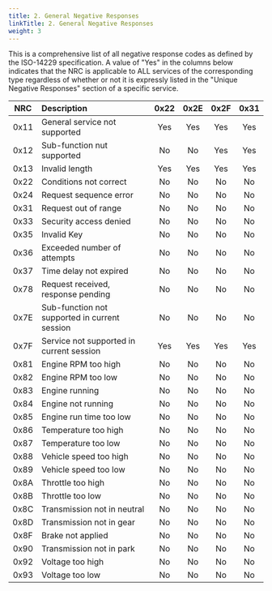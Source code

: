 ```yaml
---
title: 2. General Negative Responses
linkTitle: 2. General Negative Responses
weight: 3
---
```


This is a comprehensive list of all negative response codes as defined by the ISO-14229 specification.  A value of "Yes"
in the columns below indicates that the NRC is applicable to ALL services of the corresponding type regardless of
whether or not it is expressly listed in the "Unique Negative Responses" section of a specific service.

| NRC  | Description                                   | 0x22 | 0x2E | 0x2F | 0x31 |
|:----:|:--------------------------------------------- |:----:|:----:|:----:|:----:|
| 0x11 | General service not supported                 | Yes  | Yes  | Yes  | Yes  |
| 0x12 | Sub-function nut supported                    | No   | No   | Yes  | Yes  |
| 0x13 | Invalid length                                | Yes  | Yes  | Yes  | Yes  |
| 0x22 | Conditions not correct                        | No   | No   | No   | No   |
| 0x24 | Request sequence error                        | No   | No   | No   | No   |
| 0x31 | Request out of range                          | No   | No   | No   | No   |
| 0x33 | Security access denied                        | No   | No   | No   | No   |
| 0x35 | Invalid Key                                   | No   | No   | No   | No   |
| 0x36 | Exceeded number of attempts                   | No   | No   | No   | No   |
| 0x37 | Time delay not expired                        | No   | No   | No   | No   |
| 0x78 | Request received, response pending            | No   | No   | No   | No   |
| 0x7E | Sub-function not supported in current session | No   | No   | No   | No   |
| 0x7F | Service not supported in current session      | Yes  | Yes  | Yes  | Yes  |
| 0x81 | Engine RPM too high                           | No   | No   | No   | No   |
| 0x82 | Engine RPM too low                            | No   | No   | No   | No   |
| 0x83 | Engine running                                | No   | No   | No   | No   |
| 0x84 | Engine not running                            | No   | No   | No   | No   |
| 0x85 | Engine run time too low                       | No   | No   | No   | No   |
| 0x86 | Temperature too high                          | No   | No   | No   | No   |
| 0x87 | Temperature too low                           | No   | No   | No   | No   |
| 0x88 | Vehicle speed too high                        | No   | No   | No   | No   |
| 0x89 | Vehicle speed too low                         | No   | No   | No   | No   |
| 0x8A | Throttle too high                             | No   | No   | No   | No   |
| 0x8B | Throttle too low                              | No   | No   | No   | No   |
| 0x8C | Transmission not in neutral                   | No   | No   | No   | No   |
| 0x8D | Transmission not in gear                      | No   | No   | No   | No   |
| 0x8F | Brake not applied                             | No   | No   | No   | No   |
| 0x90 | Transmission not in park                      | No   | No   | No   | No   |
| 0x92 | Voltage too high                              | No   | No   | No   | No   |
| 0x93 | Voltage too low                               | No   | No   | No   | No   |